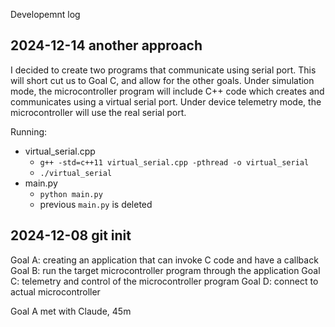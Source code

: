 Developemnt log

## 2024-12-14 another approach
I decided to create two programs that communicate using serial port.
This will short cut us to Goal C, and allow for the other goals.
Under simulation mode, the microcontroller program will include 
C++ code which creates and communicates using a virtual serial port.
Under device telemetry mode, the microcontroller will use the real serial port.

Running:
- virtual_serial.cpp
  - `g++ -std=c++11 virtual_serial.cpp -pthread -o virtual_serial`
  - `./virtual_serial`
- main.py
  - `python main.py`
  - previous `main.py` is deleted




## 2024-12-08 git init
Goal A: creating an application that can invoke C code and have a callback
Goal B: run the target microcontroller program through the application
Goal C: telemetry and control of the microcontroller program
Goal D: connect to actual microcontroller

Goal A met with Claude, 45m

